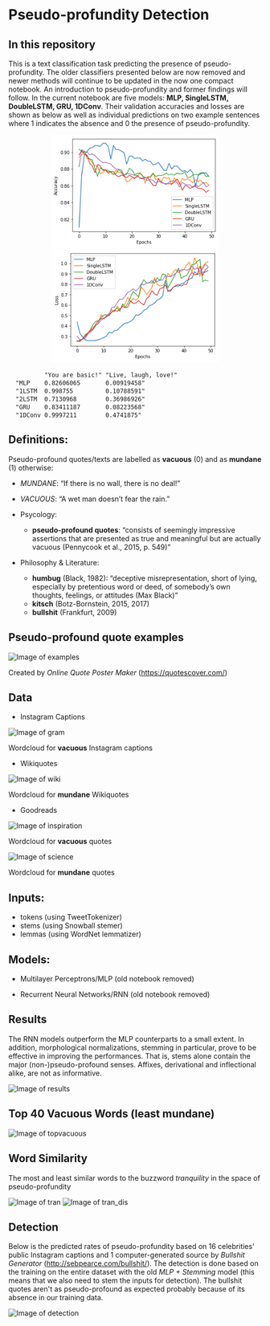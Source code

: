# Pseudo-profundity Detection

## In this repository

This is a text classification task predicting the presence of pseudo-profundity. The older classifiers presented below are now removed and newer methods will continue to be updated in the now one compact notebook. An introduction to pseudo-profundity and former findings will follow. In the current notebook are five models: **MLP, SingleLSTM, DoubleLSTM, GRU, 1DConv**. Their validation accuracies and losses are shown as below as well as individual predictions on two example sentences where 1 indicates the absence and 0 the presence of pseudo-profundity.

<center><img src="./figures/accuracy.png" width="335" height="225">
<img src="./figures/loss.png" width="333" height="225"></center>

              "You are basic!" "Live, laugh, love!"
      "MLP    0.82606065       0.00919458"
      "1LSTM  0.998755         0.10788591"
      "2LSTM  0.7130968        0.36986926"
      "GRU    0.83411187       0.08223568"
      "1DConv 0.9997211        0.4741875"
      
      
## Definitions:
Pseudo-profound quotes/texts are labelled as **vacuous** (0) and as **mundane** (1) otherwise:

  - *MUNDANE*: “If there is no wall, there is no deal!”
  - *VACUOUS*: “A wet man doesn’t fear the rain.”

- Psycology:  
  - **pseudo-profound quotes**:
  “consists of seemingly impressive assertions that are presented as true and meaningful but
  are actually vacuous (Pennycook et al., 2015, p. 549)”
- Philosophy & Literature:
  - **humbug** (Black, 1982):
  “deceptive misrepresentation, short of lying, especially by pretentious
  word or deed, of somebody’s own thoughts, feelings, or attitudes (Max Black)”
  - **kitsch** (Botz-Bornstein, 2015, 2017)
  - **bullshit** (Frankfurt, 2009)
  
## Pseudo-profound quote examples

![Image of examples](https://raw.githubusercontent.com/jerrychihchun/pseudo-profunidity/master/figures/quotes.png)

Created by *Online Quote Poster Maker* (https://quotescover.com/) 
  
## Data
- Instagram Captions

![Image of gram](https://raw.githubusercontent.com/jerrychihchun/pseudo-profunidity/master/figures/gram.png)

Wordcloud for **vacuous** Instagram captions

- Wikiquotes

![Image of wiki](https://raw.githubusercontent.com/jerrychihchun/pseudo-profunidity/master/figures/wiki.png)

Wordcloud for **mundane** Wikiquotes
- Goodreads

![Image of inspiration](https://raw.githubusercontent.com/jerrychihchun/pseudo-profunidity/master/figures/inspiration.png)

Wordcloud for **vacuous** quotes

![Image of science](https://raw.githubusercontent.com/jerrychihchun/pseudo-profunidity/master/figures/science.png)

Wordcloud for **mundane** quotes

## Inputs:

- tokens (using TweetTokenizer)
- stems (using Snowball stemer)
- lemmas (using WordNet lemmatizer)

## Models:

- Multilayer Perceptrons/MLP (old notebook removed)

- Recurrent Neural Networks/RNN (old notebook removed)

## Results

The RNN models outperform the MLP counterparts to a small extent. In addition, morphological normalizations, stemming in particular, prove to be effective in improving the performances. That is, stems alone contain the major (non-)pseudo-profound senses. Affixes, derivational and inflectional alike, are not as informative.

![Image of results](https://raw.githubusercontent.com/jerrychihchun/pseudo-profunidity/master/figures/result.png)

## Top 40 Vacuous Words (least mundane)

![Image of topvacuous](https://raw.githubusercontent.com/jerrychihchun/pseudo-profunidity/master/figures/topvacuous.png)

## Word Similarity

The most and least similar words to the buzzword *tranquility* in the space of pseudo-profundity

![Image of tran](https://raw.githubusercontent.com/jerrychihchun/pseudo-profunidity/master/figures/tranquility.png)
![Image of tran_dis](https://raw.githubusercontent.com/jerrychihchun/pseudo-profunidity/master/figures/tranquility_dis.png)

## Detection

Below is the predicted rates of pseudo-profundity based on 16 celebrities' public Instagram captions and 1 computer-generated source by *Bullshit Generator* (http://sebpearce.com/bullshit/). The detection is done based on the training on the entire dataset with the old *MLP + Stemming* model (this means that we also need to stem the inputs for detection). The bullshit quotes aren't as pseudo-profound as expected probably because of its absence in our training data.

![Image of detection](https://raw.githubusercontent.com/jerrychihchun/pseudo-profunidity/master/figures/detection.png)
